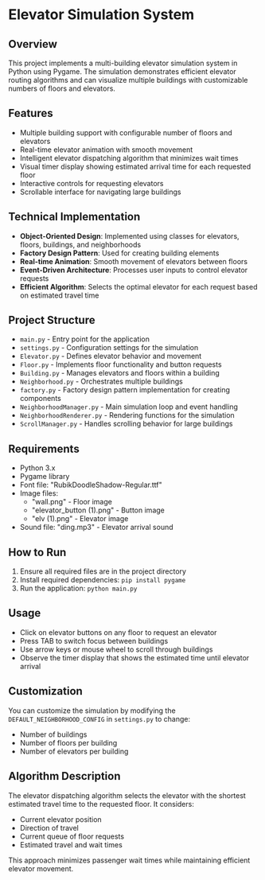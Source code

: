 # Elevator Simulation System

## Overview
This project implements a multi-building elevator simulation system in Python using Pygame. The simulation demonstrates efficient elevator routing algorithms and can visualize multiple buildings with customizable numbers of floors and elevators.

## Features
- Multiple building support with configurable number of floors and elevators
- Real-time elevator animation with smooth movement
- Intelligent elevator dispatching algorithm that minimizes wait times
- Visual timer display showing estimated arrival time for each requested floor
- Interactive controls for requesting elevators
- Scrollable interface for navigating large buildings

## Technical Implementation
- **Object-Oriented Design**: Implemented using classes for elevators, floors, buildings, and neighborhoods
- **Factory Design Pattern**: Used for creating building elements
- **Real-time Animation**: Smooth movement of elevators between floors
- **Event-Driven Architecture**: Processes user inputs to control elevator requests
- **Efficient Algorithm**: Selects the optimal elevator for each request based on estimated travel time

## Project Structure
- `main.py` - Entry point for the application
- `settings.py` - Configuration settings for the simulation
- `Elevator.py` - Defines elevator behavior and movement
- `Floor.py` - Implements floor functionality and button requests
- `Building.py` - Manages elevators and floors within a building
- `Neighborhood.py` - Orchestrates multiple buildings
- `factory.py` - Factory design pattern implementation for creating components
- `NeighborhoodManager.py` - Main simulation loop and event handling
- `NeighborhoodRenderer.py` - Rendering functions for the simulation
- `ScrollManager.py` - Handles scrolling behavior for large buildings

## Requirements
- Python 3.x
- Pygame library
- Font file: "RubikDoodleShadow-Regular.ttf"
- Image files:
  - "wall.png" - Floor image
  - "elevator_button (1).png" - Button image
  - "elv (1).png" - Elevator image
- Sound file: "ding.mp3" - Elevator arrival sound

## How to Run
1. Ensure all required files are in the project directory
2. Install required dependencies: `pip install pygame`
3. Run the application: `python main.py`

## Usage
- Click on elevator buttons on any floor to request an elevator
- Press TAB to switch focus between buildings
- Use arrow keys or mouse wheel to scroll through buildings
- Observe the timer display that shows the estimated time until elevator arrival

## Customization
You can customize the simulation by modifying the `DEFAULT_NEIGHBORHOOD_CONFIG` in `settings.py` to change:
- Number of buildings
- Number of floors per building
- Number of elevators per building

## Algorithm Description
The elevator dispatching algorithm selects the elevator with the shortest estimated travel time to the requested floor. It considers:
- Current elevator position
- Direction of travel
- Current queue of floor requests
- Estimated travel and wait times

This approach minimizes passenger wait times while maintaining efficient elevator movement.
